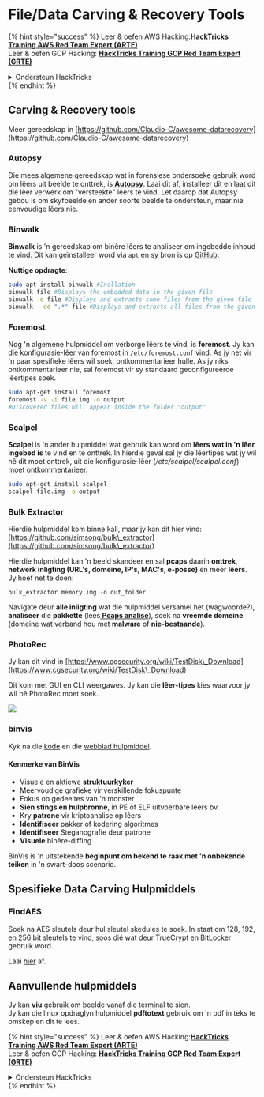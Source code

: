 # File/Data Carving & Recovery Tools

{% hint style="success" %}
Leer & oefen AWS Hacking:<img src="/.gitbook/assets/arte.png" alt="" data-size="line">[**HackTricks Training AWS Red Team Expert (ARTE)**](https://training.hacktricks.xyz/courses/arte)<img src="/.gitbook/assets/arte.png" alt="" data-size="line">\
Leer & oefen GCP Hacking: <img src="/.gitbook/assets/grte.png" alt="" data-size="line">[**HackTricks Training GCP Red Team Expert (GRTE)**<img src="/.gitbook/assets/grte.png" alt="" data-size="line">](https://training.hacktricks.xyz/courses/grte)

<details>

<summary>Ondersteun HackTricks</summary>

* Kyk na die [**subskripsie planne**](https://github.com/sponsors/carlospolop)!
* **Sluit aan by die** 💬 [**Discord groep**](https://discord.gg/hRep4RUj7f) of die [**telegram groep**](https://t.me/peass) of **volg** ons op **Twitter** 🐦 [**@hacktricks\_live**](https://twitter.com/hacktricks\_live)**.**
* **Deel hacking truuks deur PRs in te dien na die** [**HackTricks**](https://github.com/carlospolop/hacktricks) en [**HackTricks Cloud**](https://github.com/carlospolop/hacktricks-cloud) github repos.

</details>
{% endhint %}

## Carving & Recovery tools

Meer gereedskap in [https://github.com/Claudio-C/awesome-datarecovery](https://github.com/Claudio-C/awesome-datarecovery)

### Autopsy

Die mees algemene gereedskap wat in forensiese ondersoeke gebruik word om lêers uit beelde te onttrek, is [**Autopsy**](https://www.autopsy.com/download/). Laai dit af, installeer dit en laat dit die lêer verwerk om "versteekte" lêers te vind. Let daarop dat Autopsy gebou is om skyfbeelde en ander soorte beelde te ondersteun, maar nie eenvoudige lêers nie.

### Binwalk <a href="#binwalk" id="binwalk"></a>

**Binwalk** is 'n gereedskap om binêre lêers te analiseer om ingebedde inhoud te vind. Dit kan geïnstalleer word via `apt` en sy bron is op [GitHub](https://github.com/ReFirmLabs/binwalk).

**Nuttige opdragte**:
```bash
sudo apt install binwalk #Insllation
binwalk file #Displays the embedded data in the given file
binwalk -e file #Displays and extracts some files from the given file
binwalk --dd ".*" file #Displays and extracts all files from the given file
```
### Foremost

Nog 'n algemene hulpmiddel om verborge lêers te vind, is **foremost**. Jy kan die konfigurasie-lêer van foremost in `/etc/foremost.conf` vind. As jy net vir 'n paar spesifieke lêers wil soek, ontkommentarieer hulle. As jy niks ontkommentarieer nie, sal foremost vir sy standaard geconfigureerde lêertipes soek.
```bash
sudo apt-get install foremost
foremost -v -i file.img -o output
#Discovered files will appear inside the folder "output"
```
### **Scalpel**

**Scalpel** is 'n ander hulpmiddel wat gebruik kan word om **lêers wat in 'n lêer ingebed is** te vind en te onttrek. In hierdie geval sal jy die lêertipes wat jy wil hê dit moet onttrek, uit die konfigurasie-lêer (_/etc/scalpel/scalpel.conf_) moet ontkommentarieer.
```bash
sudo apt-get install scalpel
scalpel file.img -o output
```
### Bulk Extractor

Hierdie hulpmiddel kom binne kali, maar jy kan dit hier vind: [https://github.com/simsong/bulk\_extractor](https://github.com/simsong/bulk\_extractor)

Hierdie hulpmiddel kan 'n beeld skandeer en sal **pcaps** daarin **onttrek**, **netwerk inligting (URL's, domeine, IP's, MAC's, e-posse)** en meer **lêers**. Jy hoef net te doen:
```
bulk_extractor memory.img -o out_folder
```
Navigate deur **alle inligting** wat die hulpmiddel versamel het (wagwoorde?), **analiseer** die **pakkette** (lees[ **Pcaps analise**](../pcap-inspection/)), soek na **vreemde domeine** (domeine wat verband hou met **malware** of **nie-bestaande**).

### PhotoRec

Jy kan dit vind in [https://www.cgsecurity.org/wiki/TestDisk\_Download](https://www.cgsecurity.org/wiki/TestDisk\_Download)

Dit kom met GUI en CLI weergawes. Jy kan die **lêer-tipes** kies waarvoor jy wil hê PhotoRec moet soek.

![](<../../../.gitbook/assets/image (524).png>)

### binvis

Kyk na die [kode](https://code.google.com/archive/p/binvis/) en die [webblad hulpmiddel](https://binvis.io/#/).

#### Kenmerke van BinVis

* Visuele en aktiewe **struktuurkyker**
* Meervoudige grafieke vir verskillende fokuspunte
* Fokus op gedeeltes van 'n monster
* **Sien stings en hulpbronne**, in PE of ELF uitvoerbare lêers bv.
* Kry **patrone** vir kriptoanalise op lêers
* **Identifiseer** pakker of kodering algoritmes
* **Identifiseer** Steganografie deur patrone
* **Visuele** binêre-diffing

BinVis is 'n uitstekende **beginpunt om bekend te raak met 'n onbekende teiken** in 'n swart-doos scenario.

## Spesifieke Data Carving Hulpmiddels

### FindAES

Soek na AES sleutels deur hul sleutel skedules te soek. In staat om 128, 192, en 256 bit sleutels te vind, soos dié wat deur TrueCrypt en BitLocker gebruik word.

Laai [hier](https://sourceforge.net/projects/findaes/) af.

## Aanvullende hulpmiddels

Jy kan [**viu** ](https://github.com/atanunq/viu) gebruik om beelde vanaf die terminal te sien.\
Jy kan die linux opdraglyn hulpmiddel **pdftotext** gebruik om 'n pdf in teks te omskep en dit te lees.

{% hint style="success" %}
Leer & oefen AWS Hacking:<img src="/.gitbook/assets/arte.png" alt="" data-size="line">[**HackTricks Training AWS Red Team Expert (ARTE)**](https://training.hacktricks.xyz/courses/arte)<img src="/.gitbook/assets/arte.png" alt="" data-size="line">\
Leer & oefen GCP Hacking: <img src="/.gitbook/assets/grte.png" alt="" data-size="line">[**HackTricks Training GCP Red Team Expert (GRTE)**<img src="/.gitbook/assets/grte.png" alt="" data-size="line">](https://training.hacktricks.xyz/courses/grte)

<details>

<summary>Ondersteun HackTricks</summary>

* Kyk na die [**subskripsie planne**](https://github.com/sponsors/carlospolop)!
* **Sluit aan by die** 💬 [**Discord groep**](https://discord.gg/hRep4RUj7f) of die [**telegram groep**](https://t.me/peass) of **volg** ons op **Twitter** 🐦 [**@hacktricks\_live**](https://twitter.com/hacktricks\_live)**.**
* **Deel hacking truuks deur PRs in te dien na die** [**HackTricks**](https://github.com/carlospolop/hacktricks) en [**HackTricks Cloud**](https://github.com/carlospolop/hacktricks-cloud) github repos.

</details>
{% endhint %}
